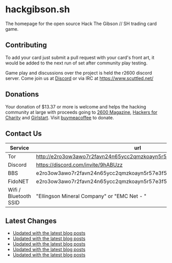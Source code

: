 # hackgibson.sh
The homepage for the open source Hack The Gibson // SH trading card game.


## Contributing

To add your card just submit a pull request with your card's front art, it would be added to the next run of set after community play testing.

Game play and discussions over the project is held the r2600 discord server. Come join us at [Discord](https://discord.com/invite/9hABUzz) or via IRC at https://www.scuttled.net/


## Donations

Your donation of $13.37 or more is welcome and helps the hacking community at large with proceeds going to [2600 Magazine](https://2600.com/), [Hackers for Charity](https://hackersforcharity.org) and [Girlstart](https://girlstart.org).  Visit [buymeacoffee](https://www.buymeacoffee.com/hackgibson.sh) to donate.


## Contact Us

Service | url
-|-
Tor | http://e2ro3ow3awo7r2favn24n65ycc2qmzkoayn5r57e3f56nvjwdcgg32ad.onion
Discord | https://discord.com/invite/9hABUzz
BBS | e2ro3ow3awo7r2favn24n65ycc2qmzkoayn5r57e3f56nvjwdcgg32ad.onion:23
FidoNET | e2ro3ow3awo7r2favn24n65ycc2qmzkoayn5r57e3f56nvjwdcgg32ad.onion:24554
Wifi / Bluetooth SSID | "Ellingson Mineral Company" or "EMC Net - <fidonet address>"

## Latest Changes
<!-- BLOG-POST-LIST:START -->
- [Updated with the latest blog posts](https://github.com/DFW2600/hackgibson.sh/commit/a1bc25a2ad5c4484231b8c4028c168bed1dc5d38)
- [Updated with the latest blog posts](https://github.com/DFW2600/hackgibson.sh/commit/35609f2ecf9d7760c45cd91304d211ba0d32c9bd)
- [Updated with the latest blog posts](https://github.com/DFW2600/hackgibson.sh/commit/a9d6efc3a0c2e90c75289b466b1f0a966c1562d7)
- [Updated with the latest blog posts](https://github.com/DFW2600/hackgibson.sh/commit/3e786830754c0ab5a0263f4e3aa52209e5f8469b)
- [Updated with the latest blog posts](https://github.com/DFW2600/hackgibson.sh/commit/de0b09cffc38f4d34be248727236cec411a2045b)
<!-- BLOG-POST-LIST:END -->
